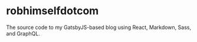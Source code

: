 # robhimselfdotcom
The source code to my GatsbyJS-based blog using React, Markdown, Sass, and GraphQL.
